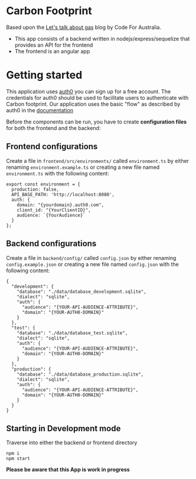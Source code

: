 # Carbon Footprint

Based upon the [Let's talk about gas](https://blog.codeforaustralia.org/lets-talk-about-gas-47243900bd7d) blog by Code For Australia.

* This app consists of a backend written in nodejs/express/sequelize that provides an API for the frontend
* The frontend is an angular app

# Getting started

This application uses [auth0](https://auth0.com/) you can sign up for a free account. The credentials for auth0 should be used to facilitate users to authenticate with Carbon footprint. Our application uses the basic "flow" as described by auth0 in the [documentation](https://auth0.com/docs/quickstart/spa/angular2)

Before the components can be run, you have to create __configuration files__ for both the frontend and the backend:


## Frontend configurations
Create a file in `frontend/src/environments/` called `environment.ts` by either renaming `environment.example.ts` or creating a new file named `environment.ts` with the following content:
```
export const environment = {
  production: false,
  API_BASE_PATH: 'http://localhost:8080',
  auth: {
    domain: "{yourdomain}.auth0.com",
    client_id: "{YourClientID}",
    audience: `{YourAudience}`
  }
};
```

## Backend configurations
Create a file in `backend/config/` called `config.json` by either renaming `config.example.json` or creating a new file named `config.json` with the following content:

```
{
  "development": {
    "database": "./data/database_development.sqlite",
    "dialect": "sqlite",
    "auth": {
      "audience": "{YOUR-API-AUDIENCE-ATTRIBUTE}",
      "domain": "{YOUR-AUTH0-DOMAIN}"
    }
  },
  "test": {
    "database": "./data/database_test.sqlite",
    "dialect": "sqlite",
    "auth": {
      "audience": "{YOUR-API-AUDIENCE-ATTRIBUTE}",
      "domain": "{YOUR-AUTH0-DOMAIN}"
    }
  },
  "production": {
    "database": "./data/database_production.sqlite",
    "dialect": "sqlite",
    "auth": {
      "audience": "{YOUR-API-AUDIENCE-ATTRIBUTE}",
      "domain": "{YOUR-AUTH0-DOMAIN}"
    }
  }
}
```

## Starting in Development mode

Traverse into either the backend or frontend directory

```
npm i
npm start
```

**Please be aware that this App is work in progress**

